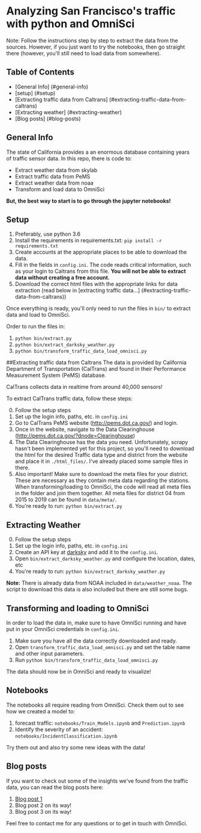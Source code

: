 Analyzing San Francisco's traffic with python and OmniSci
==============================================

Note: Follow the instructions step by step to extract the data from the sources. However, if you just want to try the notebooks, then go straight there (however, you'll still need to load data from somewhere).

## Table of Contents
* [General Info] (#general-info)
* [setup] (#setup)
* [Extracting traffic data from Caltrans] (#extracting-traffic-data-from-caltrans)
* [Extracting weather] (#extracting-weather)
* [Blog posts] (#blog-posts)

## General Info
The state of California provides a an enormous database containing years of traffic sensor data. In this repo, there is code to:
* Extract weather data from skylab
* Extract traffic data from PeMS
* Extract weather data from noaa
* Transform and load data to OmniSci

**But, the best way to start is to go through the jupyter notebooks!**

## Setup
1. Preferably, use python 3.6
2. Install the requirements in requirements.txt: `pip install -r requirements.txt`
3. Create accounts at the appropriate places to be able to download the data.
4. Fill in the fields in `config.ini`. The code reads critical information, such as your login to Caltrans  from this file. **You will not be able to extract data without creating a free account.**
5. Download the correct html files with the appropriate links for data extraction (read below in [extracting traffic data...] (#extracting-traffic-data-from-caltrans))

Once everything is ready, you'll only need to run the files in `bin/` to extract data and load to OmniSci.

Order to run the files in:

1. `python bin/extract.py`
2. `python bin/extract_darksky_weather.py`
3. `python bin/transform_traffic_data_load_omnisci.py`

##Extracting traffic data from Caltrans
The data is provided by California Department of Transportation (CalTrans) and found in their Performance Measurement System (PeMS) database. 

CalTrans collects data in realtime from around 40,000 sensors!

To extract CalTrans traffic data, follow these steps:

0. Follow the setup steps
1. Set up the login info, paths, etc. in `config.ini`
2. Go to CalTrans PeMS website (http://pems.dot.ca.gov/) and login. 
3. Once in the website, navigate to the Data Clearinghouse (http://pems.dot.ca.gov/?dnode=Clearinghouse)
4. The Data Clearinghouse has the data you need. Unfortunately, scrapy hasn't been implemented yet for this project, so you'll need to download the html for the desired Traffic data type and district from the website and place it in `./html_files/`. I've already placed some sample files in there. 
5. Also important! Make sure to download the meta files for your district. These are necessary as they contain meta data regarding the stations. When transforming/loading to OmniSci, the code will read all meta files in the folder and join them together. All meta files for district 04 from 2015 to 2019 can be found in `data/meta/`.
6. You're ready to run: `python bin/extract.py`

## Extracting Weather
0. Follow the setup steps
1. Set up the login info, paths, etc. in `config.ini`
2. Create an API key at [darksky](https://darksky.net/dev) and add it to the `config.ini`. 
3. Open `bin/extract_darksky_weather.py` and configure the location, dates, etc
5. You're ready to run: `python bin/extract_darksky_weather.py `

**Note:** There is already data from NOAA included in `data/weather_noaa`. The script to download this data is also included but there are still some bugs.

## Transforming and loading to OmniSci
In order to load the data in, make sure to have OmniSci running and have put in your OmniSci credentials in `config.ini`.

1. Make sure you have all the data correctly downloaded and ready.
2. Open `transform_traffic_data_load_omnisci.py` and set the table name and other input parameters.
2. Run `python bin/transform_traffic_data_load_omnisci.py`

The data should now be in OmniSci and ready to visualize!

## Notebooks

The notebooks all require reading from OmniSci. Check them out to see how we created a model to: 

1. forecast traffic: `notebooks/Train_Models.ipynb` and `Prediction.ipynb`
2. Identify the severity of an accident: `notebooks/IncidentClassification.ipynb`

Try them out and also try some new ideas with the data!

## Blog posts

If you want to check out some of the insights we've found from the traffic data, you can read the blog posts here: 

1. [Blog post 1](https://www.omnisci.com/blog/analyzing-historical-traffic-flow-in-real-time-with-omnisci)
2. Blog post 2 on its way!
3. Blog post 3 on its way!


Feel free to contact me for any questions or to get in touch with OmniSci.

